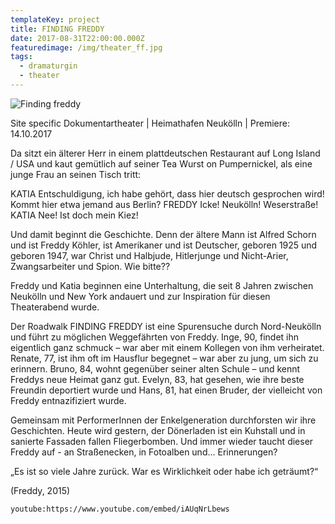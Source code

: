 ```yaml
---
templateKey: project
title: FINDING FREDDY
date: 2017-08-31T22:00:00.000Z
featuredimage: /img/theater_ff.jpg
tags:
  - dramaturgin
  - theater
---
```

![Finding freddy](/img/finding-freddy.jpg "Finding freddy")

Site specific Dokumentartheater | Heimathafen Neukölln | Premiere: 14.10.2017

Da sitzt ein älterer Herr in einem plattdeutschen Restaurant auf Long Island / USA und kaut gemütlich auf seiner Tea Wurst on Pumpernickel, als eine junge Frau an seinen Tisch tritt:

KATIA Entschuldigung, ich habe gehört, dass hier deutsch gesprochen wird! Kommt hier etwa jemand aus Berlin?
FREDDY Icke! Neukölln! Weserstraße!
KATIA Nee! Ist doch mein Kiez!

Und damit beginnt die Geschichte. Denn der ältere Mann ist Alfred Schorn und ist Freddy Köhler, ist Amerikaner und ist Deutscher, geboren 1925 und geboren 1947, war Christ und Halbjude, Hitlerjunge und Nicht-Arier, Zwangsarbeiter und Spion. Wie bitte??

Freddy und Katia beginnen eine Unterhaltung, die seit 8 Jahren zwischen Neukölln und New York andauert und zur Inspiration für diesen Theaterabend wurde.

Der Roadwalk FINDING FREDDY ist eine Spurensuche durch Nord-Neukölln und führt zu möglichen Weggefährten von Freddy. Inge, 90, findet ihn eigentlich ganz schmuck – war aber mit einem Kollegen von ihm verheiratet. Renate, 77, ist ihm oft im Hausflur begegnet – war aber zu jung, um sich zu erinnern. Bruno, 84, wohnt gegenüber seiner alten Schule – und kennt Freddys neue Heimat ganz gut. Evelyn, 83, hat gesehen, wie ihre beste Freundin deportiert wurde und Hans, 81, hat einen Bruder, der vielleicht von Freddy entnazifiziert wurde.

Gemeinsam mit PerformerInnen der Enkelgeneration durchforsten wir ihre Geschichten. Heute wird gestern, der Dönerladen ist ein Kuhstall und in sanierte Fassaden fallen Fliegerbomben. Und immer wieder taucht dieser Freddy auf - an Straßenecken, in Fotoalben und… Erinnerungen?

„Es ist so viele Jahre zurück. War es Wirklichkeit oder habe ich geträumt?“

(Freddy, 2015)

`youtube:https://www.youtube.com/embed/iAUqNrLbews`

